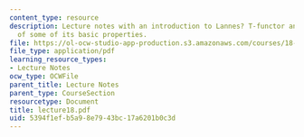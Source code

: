 ```yaml
---
content_type: resource
description: Lecture notes with an introduction to Lannes? T-functor and verification
  of some of its basic properties.
file: https://ol-ocw-studio-app-production.s3.amazonaws.com/courses/18-917-topics-in-algebraic-topology-the-sullivan-conjecture-fall-2007/5394f1efb5a98e7943bc17a6201b0c3d_lecture18.pdf
file_type: application/pdf
learning_resource_types:
- Lecture Notes
ocw_type: OCWFile
parent_title: Lecture Notes
parent_type: CourseSection
resourcetype: Document
title: lecture18.pdf
uid: 5394f1ef-b5a9-8e79-43bc-17a6201b0c3d
---
```

